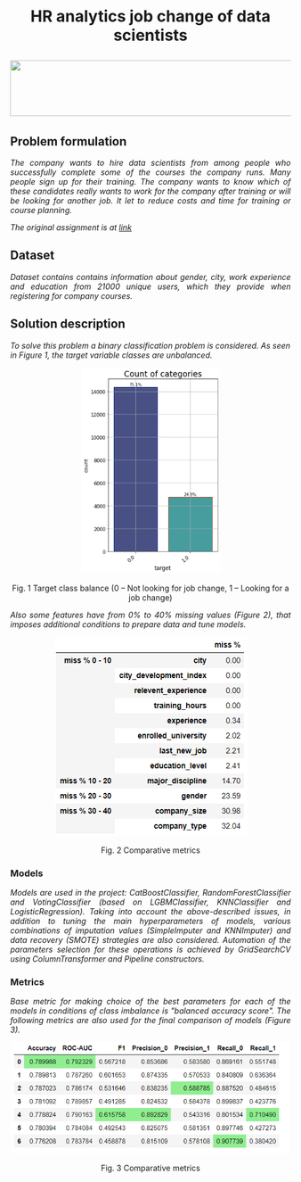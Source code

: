 # <p align="center">HR analytics job change of data scientists</p> 

<p align="center">
  <img src=https://img.golos.io/proxy/http://lk.aldmi.ru/wp-content/uploads/2016/04/Divider_03-1.png width="1000" height="100">
</p>

## Problem formulation

*<p align="justify">The company wants to hire data scientists from among people who successfully complete some of the courses the company runs. Many people sign up for their training. The company wants to know which of these candidates really wants to work for the company after training or will be looking for another job. It let to reduce costs and time for training or course planning.</p>*

*The original assignment is at [link](https://www.kaggle.com/arashnic/hr-analytics-job-change-of-data-scientists)*

## Dataset
*<p align="justify">Dataset contains contains information about gender, city, work experience and education from 21000 unique users, which they provide when registering for company courses.</p>*

## Solution description

*To solve this problem a binary classification problem is considered. As seen in Figure 1, the target variable classes are unbalanced.*

<p align="center">
  <img src=pictures/target_balance.png?raw=true "Target Class Balance" width="250" height="370">
</p>

<p align="center">Fig. 1 Target class balance (0 – Not looking for job change, 1 – Looking for a job change)</p> 
                
*<p align="justify">Also some features have from 0% to 40% missing values (Figure 2), that imposes additional conditions to prepare data and tune models.</p>*

<p align="center">
  <img src=pictures/miss.PNG?raw=true "% Missing values">
</p> 
<p align="center">Fig. 2 Сomparative metrics </p> 

### Models
*<p align="justify">Models are used in the project: CatBoostClassifier, RandomForestClassifier and VotingClassifier (based on LGBMClassifier, KNNClassifier and LogisticRegression). Taking into account the above-described issues, in addition to tuning the main hyperparameters of models, various combinations of imputation values (SimpleImputer and KNNImputer) and data recovery (SMOTE) strategies are also considered. Automation of the parameters selection for these operations is achieved by GridSearchCV using ColumnTransformer and Pipeline constructors.</p>* 

### Metrics
*<p align="justify">Base metric for making choice of the best parameters for each of the models in conditions of class imbalance is "balanced accuracy score". The following metrics are also used for the final comparison of models (Figure 3).</p>*

<p align="center">
  <img src=pictures/metrics.PNG?raw=true "Metrics" width="500" height="200">
</p> 
<p align="center">Fig. 3 Сomparative metrics </p> 
